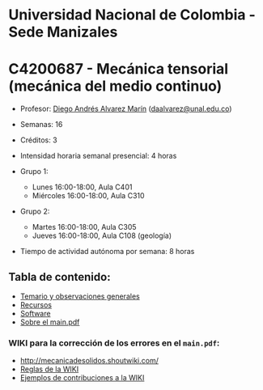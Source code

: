 # Universidad Nacional de Colombia - Sede Manizales
# C4200687 - Mecánica tensorial (mecánica del medio continuo)

- Profesor: [Diego Andrés Alvarez Marín](https://sites.google.com/site/diegoandresalvarezmarin/alvarezCV_internet.pdf) (daalvarez@unal.edu.co)
- Semanas: 16
- Créditos: 3

- Intensidad horaria semanal presencial: 4 horas

- Grupo 1:
  - Lunes 16:00-18:00, Aula C401
  - Miércoles 16:00-18:00, Aula C310
- Grupo 2:
  - Martes 16:00-18:00, Aula C305
  - Jueves 16:00-18:00, Aula C108 (geología)

- Tiempo de actividad autónoma por semana: 8 horas

## Tabla de contenido:
- [Temario y observaciones generales](docs/01_-_temario.md)
- [Recursos](docs/02_-_recursos.md)
- [Software](docs/03_-_software.md)
- [Sobre el main.pdf](docs/04_-_main_pdf.md)

### WIKI para la corrección de los errores en el `main.pdf`: 
  * http://mecanicadesolidos.shoutwiki.com/
  * [Reglas de la WIKI](http://mecanicadesolidos.shoutwiki.com/wiki/Reglas_de_la_WIKI)
  * [Ejemplos de contribuciones a la WIKI](http://mecanicadesolidos.shoutwiki.com/wiki/Ejemplos_de_contribuciones_a_la_WIKI)